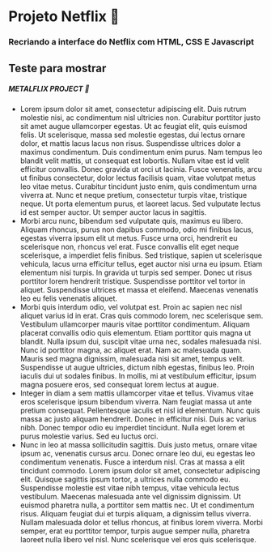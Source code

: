 # Projeto Netflix :guitar:

### Recriando a interface do Netflix com HTML, CSS E Javascript 

## Teste para mostrar 



##### METALFLIX PROJECT :star2:

- Lorem ipsum dolor sit amet, consectetur adipiscing elit. Duis rutrum molestie nisi, ac condimentum nisl ultricies non. Curabitur porttitor justo sit amet augue ullamcorper egestas. Ut ac feugiat elit, quis euismod felis. Ut scelerisque, massa sed molestie egestas, dui lectus ornare dolor, et mattis lacus lacus non risus. Suspendisse ultrices dolor a maximus condimentum. Duis condimentum enim purus. Nam tempus leo blandit velit mattis, ut consequat est lobortis. Nullam vitae est id velit efficitur convallis. Donec gravida ut orci ut lacinia. Fusce venenatis, arcu ut finibus consectetur, dolor lectus facilisis quam, vitae volutpat metus leo vitae metus. Curabitur tincidunt justo enim, quis condimentum urna viverra at. Nunc et neque pretium, consectetur turpis vitae, tristique neque. Ut porta elementum purus, et laoreet lacus. Sed vulputate lectus id est semper auctor. Ut semper auctor lacus in sagittis.
- Morbi arcu nunc, bibendum sed vulputate quis, maximus eu libero. Aliquam rhoncus, purus non dapibus commodo, odio mi finibus lacus, egestas viverra ipsum elit ut metus. Fusce urna orci, hendrerit eu scelerisque non, rhoncus vel erat. Fusce convallis elit eget neque scelerisque, a imperdiet felis finibus. Sed tristique, sapien ut scelerisque vehicula, lacus urna efficitur tellus, eget auctor nisi urna eu ipsum. Etiam elementum nisi turpis. In gravida ut turpis sed semper. Donec ut risus porttitor lorem hendrerit tristique. Suspendisse porttitor vel tortor in aliquet. Suspendisse ultrices et massa et eleifend. Maecenas venenatis leo eu felis venenatis aliquet.
- Morbi quis interdum odio, vel volutpat est. Proin ac sapien nec nisl aliquet varius id in erat. Cras quis commodo lorem, nec scelerisque sem. Vestibulum ullamcorper mauris vitae porttitor condimentum. Aliquam placerat convallis odio quis elementum. Etiam porttitor quis magna ut blandit. Nulla ipsum dui, suscipit vitae urna nec, sodales malesuada nisi. Nunc id porttitor magna, ac aliquet erat. Nam ac malesuada quam. Mauris sed magna dignissim, malesuada nisi sit amet, tempus velit. Suspendisse ut augue ultricies, dictum nibh egestas, finibus leo. Proin iaculis dui ut sodales finibus. In mollis, mi at vestibulum efficitur, ipsum magna posuere eros, sed consequat lorem lectus at augue. 
- Integer in diam a sem mattis ullamcorper vitae et tellus. Vivamus vitae eros scelerisque ipsum bibendum viverra. Nam feugiat massa ut ante pretium consequat. Pellentesque iaculis et nisl id elementum. Nunc quis massa ac justo aliquam hendrerit. Donec in efficitur nisi. Duis ac varius nibh. Donec tempor odio eu imperdiet tincidunt. Nulla eget lorem et purus molestie varius. Sed eu luctus orci.
- Nunc in leo at massa sollicitudin sagittis. Duis justo metus, ornare vitae ipsum ac, venenatis cursus arcu. Donec ornare leo dui, eu egestas leo condimentum venenatis. Fusce a interdum nisl. Cras at massa a elit tincidunt commodo. Lorem ipsum dolor sit amet, consectetur adipiscing elit. Quisque sagittis ipsum tortor, a ultrices nulla commodo eu. Suspendisse molestie est vitae nibh tempus, vitae vehicula lectus vestibulum. Maecenas malesuada ante vel dignissim dignissim. Ut euismod pharetra nulla, a porttitor sem mattis nec. Ut et condimentum risus. Aliquam feugiat dui et turpis aliquam, a dignissim tellus viverra. Nullam malesuada dolor et tellus rhoncus, at finibus lorem viverra. Morbi semper, erat eu porttitor tempor, turpis augue semper nulla, pharetra laoreet nulla libero vel nisl. Nunc scelerisque vel eros quis scelerisque.

